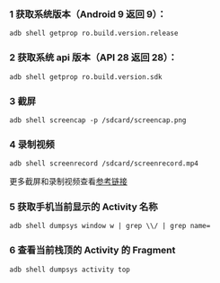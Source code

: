 ### 1 获取系统版本（Android 9 返回 9）：
```
adb shell getprop ro.build.version.release
```
### 2 获取系统 api 版本（API 28 返回 28）：
```
adb shell getprop ro.build.version.sdk
```
### 3 截屏
```shell
adb shell screencap -p /sdcard/screencap.png
```
### 4 录制视频
```shell
adb shell screenrecord /sdcard/screenrecord.mp4
```
更多截屏和录制视频查看[参考链接](https://blog.csdn.net/gdutxiaoxu/article/details/69802895)
### 5 获取手机当前显示的 Activity 名称
```shell
adb shell dumpsys window w | grep \\/ | grep name=
```
### 6 查看当前栈顶的 Activity 的 Fragment
```shell
adb shell dumpsys activity top
```